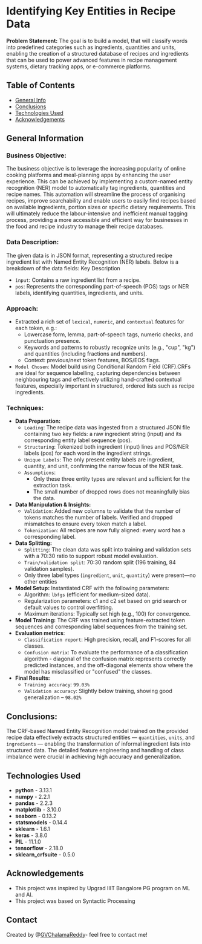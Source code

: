 # Identifying Key Entities in Recipe Data
**Problem Statement:** The goal is to build a model, that will classify words into predefined categories such as ingredients, quantities and units, enabling the creation of a structured database of recipes and ingredients that can be used to power advanced features in recipe management systems, dietary tracking apps, or e-commerce platforms.

## Table of Contents
* [General Info](#general-information)
* [Conclusions](#conclusions)
* [Technologies Used](#technologies-used)
* [Acknowledgements](#acknowledgements)

<!-- You can include any other section that is pertinent to your problem -->

## General Information
  ### Business Objective:
  The business objective is to leverage the increasing popularity of online cooking platforms and meal-planning apps by enhancing the user experience. This can be achieved by implementing a custom-named entity recognition (NER) model to automatically tag ingredients, quantities and recipe names. This automation will streamline the process of organising recipes, improve searchability and enable users to easily find recipes based on available ingredients, portion sizes or specific dietary requirements. This will ultimately reduce the labour-intensive and inefficient manual tagging process, providing a more accessible and efficient way for businesses in the food and recipe industry to manage their recipe databases.

  ### Data Description:
  The given data is in JSON format, representing a structured recipe ingredient list with Named Entity Recognition (NER) labels. Below is a breakdown of the data fields: Key Description
  - `input`: Contains a raw ingredient list from a recipe.
  - `pos`: Represents the corresponding part-of-speech (POS) tags or NER labels, identifying quantities, ingredients, and units.

  ### Approach:
  - Extracted a rich set of `lexical`, `numeric`, and `contextual` features for each token, e.g.:
    - Lowercase form, lemma, part-of-speech tags, numeric checks, and punctuation presence.
    - Keywords and patterns to robustly recognize units (e.g., "cup", "kg") and quantities (including fractions and numbers).
    - Context: previous/next token features, BOS/EOS flags.
  - `Model Chosen`: Model build using Conditional Random Field (CRF).CRFs are ideal for sequence labelling, capturing dependencies between neighbouring tags and effectively utilizing hand-crafted contextual features, especially important in structured, ordered lists such as recipe ingredients.

  ### Techniques:
  - **Data Preparation:**
    - `Loading`: The recipe data was ingested from a structured JSON file containing two key fields: a raw ingredient string (input) and its corresponding entity label sequence (pos).
    - `Structuring`: Tokenized both ingredient (input) lines and POS/NER labels (pos) for each word in the ingredient strings.
    - `Unique Labels`: The only present entity labels are ingredient, quantity, and unit, confirming the narrow focus of the NER task.
    - `Assumptions`:
      - Only these three entity types are relevant and sufficient for the extraction task.
      - The small number of dropped rows does not meaningfully bias the data.
  - **Data Manipulation & Insights:**
    - `Validation`: Added new columns to validate that the number of tokens matches the number of labels. Verified and dropped mismatches to ensure every token match a label.
    - `Tokenization`: All recipes are now fully aligned: every word has a corresponding label.
  - **Data Splitting:**
    - `Splitting`: The clean data was split into training and validation sets with a 70:30 ratio to support robust model evaluation.
    - `Train/validation split`: 70:30 random split (196 training, 84 validation samples).
    - Only three label types (`ingredient`, `unit`, `quantity`) were present—no other entities
  - **Model Setup:** Instantiated CRF with the following parameters:
    - Algorithm: `lbfgs` (efficient for medium-sized data).
    - Regularization parameters: c1 and c2 set based on grid search or default values to control overfitting.
    - Maximum iterations: Typically set high (e.g., 100) for convergence.
  - **Model Training:** The CRF was trained using feature-extracted token sequences and corresponding label sequences from the training set.
  -	**Evaluation metrics**:
    - `Classification report`: High precision, recall, and F1-scores for all classes.
    - `Confusion matrix`: To evaluate the performance of a classification algorithm - diagonal of the confusion matrix represents correctly predicted instances, and the off-diagonal elements show where the model has misclassified or "confused" the classes.
  - **Final Results:**
    - `Training accuracy`: `99.03%`
    - `Validation accuracy`: Slightly below training, showing good generalization – `98.02%`

## Conclusions:
The CRF-based Named Entity Recognition model trained on the provided recipe data effectively extracts structured entities — `quantities`, `units`, and `ingredients` — enabling the transformation of informal ingredient lists into structured data. The detailed feature engineering and handling of class imbalance were crucial in achieving high accuracy and generalization.

## Technologies Used
- **python** - 3.13.1
- **numpy** - 2.2.1
- **pandas** - 2.2.3
- **matplotlib** - 3.10.0
- **seaborn** - 0.13.2
- **statsmodels** - 0.14.4
- **sklearn** - 1.6.1
- **keras** - 3.8.0
- **PIL** - 11.1.0
- **tensorflow** - 2.18.0
- **sklearn_crfsuite** - 0.5.0

## Acknowledgements

- This project was inspired by Upgrad IIIT Bangalore PG program on ML and AI.
- This project was based on Syntactic Processing


## Contact
Created by @[GVChalamaReddy](https://github.com/GVChalamaReddy)- feel free to contact me!
    
